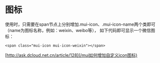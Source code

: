 # 图标

使用时，只需要在span节点上分别增加.mui-icon、.mui-icon-name两个类即可（name为图标名称，例如：weixin、weibo等），
如下代码即可显示一个微信图标：

	<span class="mui-icon mui-icon-weixin"></span>


[http://ask.dcloud.net.cn/article/128](/mui如何增加自定义icon图标)